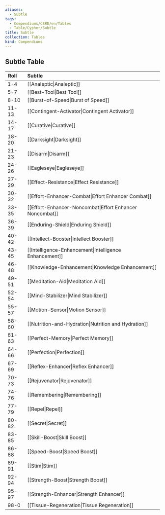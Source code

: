 ```yaml
---
aliases:
  - Subtle
tags:
  - Compendiums/CSRD/en/Tables
  - Table/Cypher/Subtle
title: Subtle
collection: Tables
kind: Compendiums
---
```

## Subtle Table
|  Roll &nbsp; &nbsp; | Subtle  |
| ------------- | :----------- |
| 1-4 | [[Analeptic\|Analeptic]] |
| 5-7 | [[Best-Tool\|Best Tool]] |
| 8-10 | [[Burst-of-Speed\|Burst of Speed]] |
| 11-13 | [[Contingent-Activator\|Contingent Activator]] |
| 14-17 | [[Curative\|Curative]] |
| 18-20 | [[Darksight\|Darksight]] |
| 21-23 | [[Disarm\|Disarm]] |
| 24-26 | [[Eagleseye\|Eagleseye]] |
| 27-29 | [[Effect-Resistance\|Effect Resistance]] |
| 30-32 | [[Effort-Enhancer-Combat\|Effort Enhancer Combat]] |
| 33-35 | [[Effort-Enhancer-Noncombat\|Effort Enhancer Noncombat]] |
| 36-39 | [[Enduring-Shield\|Enduring Shield]] |
| 40-42 | [[Intellect-Booster\|Intellect Booster]] |
| 43-45 | [[Intelligence-Enhancement\|Intelligence Enhancement]] |
| 46-48 | [[Knowledge-Enhancement\|Knowledge Enhancement]] |
| 49-51 | [[Meditation-Aid\|Meditation Aid]] |
| 52-54 | [[Mind-Stabilizer\|Mind Stabilizer]] |
| 55-57 | [[Motion-Sensor\|Motion Sensor]] |
| 58-60 | [[Nutrition-and-Hydration\|Nutrition and Hydration]] |
| 61-63 | [[Perfect-Memory\|Perfect Memory]] |
| 64-66 | [[Perfection\|Perfection]] |
| 67-69 | [[Reflex-Enhancer\|Reflex Enhancer]] |
| 70-73 | [[Rejuvenator\|Rejuvenator]] |
| 74-76 | [[Remembering\|Remembering]] |
| 77-79 | [[Repel\|Repel]] |
| 80-82 | [[Secret\|Secret]] |
| 83-85 | [[Skill-Boost\|Skill Boost]] |
| 86-88 | [[Speed-Boost\|Speed Boost]] |
| 89-91 | [[Stim\|Stim]] |
| 92-94 | [[Strength-Boost\|Strength Boost]] |
| 95-97 | [[Strength-Enhancer\|Strength Enhancer]] |
| 98-0 | [[Tissue-Regeneration\|Tissue Regeneration]] |